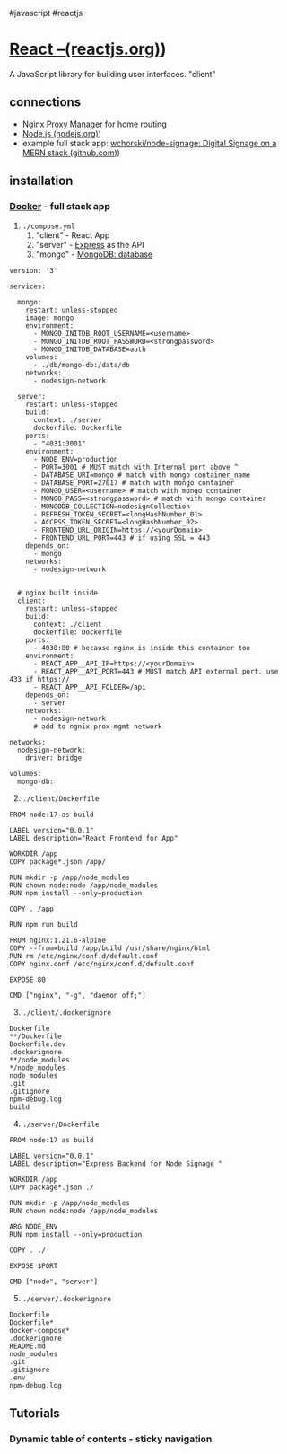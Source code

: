 #javascript #reactjs 
# [React –(reactjs.org)](reactjs.org))
A JavaScript library for building user interfaces. "client"

## connections
- [Nginx Proxy Manager](📁developer/Home%20Lab%20🏠/Nginx%20Proxy%20Manager.md) for home routing
- [Node.js (nodejs.org)](nodejs.org))
- example full stack app: [wchorski/node-signage: Digital Signage on a MERN stack (github.com)](github.com))

## installation
### [Docker](📁developer/Home%20Lab%20🏠/Docker.md) - full stack app
1. `./compose.yml`
	1. "client" - React App
	2. "server" - [Express](http://expressjs.com/) as the API
	3. "mongo" - [MongoDB: database](https://www.mongodb.com/) 
```
version: '3'
  
services:

  mongo:
    restart: unless-stopped
    image: mongo
    environment:
      - MONGO_INITDB_ROOT_USERNAME=<username>
      - MONGO_INITDB_ROOT_PASSWORD=<strongpassword>
      - MONGO_INITDB_DATABASE=auth
    volumes:
      - ./db/mongo-db:/data/db
    networks:
      - nodesign-network

  server:
    restart: unless-stopped
    build:
      context: ./server
      dockerfile: Dockerfile
    ports:
      - "4031:3001"
    environment:
      - NODE_ENV=production
      - PORT=3001 # MUST match with Internal port above ^
      - DATABASE_URI=mongo # match with mongo container_name
      - DATABASE_PORT=27017 # match with mongo container
      - MONGO_USER=<username> # match with mongo container
      - MONGO_PASS=<strongpassword> # match with mongo container
      - MONGODB_COLLECTION=nodesignCollection
      - REFRESH_TOKEN_SECRET=<longHashNumber_01>
      - ACCESS_TOKEN_SECRET=<longHashNumber_02>
      - FRONTEND_URL_ORIGIN=https://<yourDomain>
      - FRONTEND_URL_PORT=443 # if using SSL = 443
    depends_on:
      - mongo
    networks:
      - nodesign-network
  

  # nginx built inside
  client:
    restart: unless-stopped
    build:
      context: ./client
      dockerfile: Dockerfile
    ports:
      - 4030:80 # because nginx is inside this container too
    environment:
      - REACT_APP__API_IP=https://<yourDomain>
      - REACT_APP__API_PORT=443 # MUST match API external port. use 433 if https://
      - REACT_APP__API_FOLDER=/api
    depends_on:
      - server
    networks:
      - nodesign-network
      # add to ngnix-prox-mgmt network

networks:
  nodesign-network:
    driver: bridge

volumes:
  mongo-db:
```

2. `./client/Dockerfile`
```
FROM node:17 as build

LABEL version="0.0.1"
LABEL description="React Frontend for App"

WORKDIR /app
COPY package*.json /app/

RUN mkdir -p /app/node_modules
RUN chown node:node /app/node_modules
RUN npm install --only=production

COPY . /app

RUN npm run build 

FROM nginx:1.21.6-alpine
COPY --from=build /app/build /usr/share/nginx/html
RUN rm /etc/nginx/conf.d/default.conf
COPY nginx.conf /etc/nginx/conf.d/default.conf

EXPOSE 80

CMD ["nginx", "-g", "daemon off;"]
```

3. `./client/.dockerignore`
```
Dockerfile
**/Dockerfile
Dockerfile.dev
.dockerignore
**/node_modules
*/node_modules
node_modules
.git
.gitignore
npm-debug.log
build
```

4. `./server/Dockerfile`
```
FROM node:17 as build

LABEL version="0.0.1"
LABEL description="Express Backend for Node Signage "

WORKDIR /app
COPY package*.json ./

RUN mkdir -p /app/node_modules
RUN chown node:node /app/node_modules

ARG NODE_ENV
RUN npm install --only=production

COPY . ./

EXPOSE $PORT

CMD ["node", "server"]
```

5. `./server/.dockerignore`
```
Dockerfile
Dockerfile*
docker-compose*
.dockerignore
README.md
node_modules
.git
.gitignore
.env
npm-debug.log
```


## Tutorials
### Dynamic table of contents - sticky navigation
[](https://www.emgoto.com/react-table-of-contents/#:~:text=How%20to%20build%20a%20table%20of%20contents%20in,Creating%20a%20table%20of%20contents%20with%20Gatsby%20)